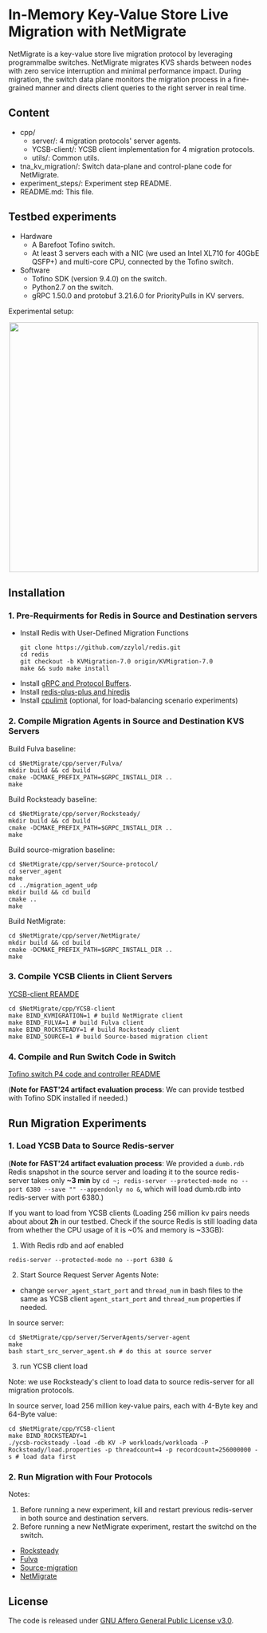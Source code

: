 # In-Memory Key-Value Store Live Migration with NetMigrate

NetMigrate is a key-value store live migration protocol by leveraging programmalbe switches. NetMigrate migrates KVS shards between nodes with zero service interruption and minimal performance impact. During migration, the switch data plane monitors the migration process in a fine-grained manner and directs client queries to the right server in real time.

## Content
* cpp/
    * server/: 4 migration protocols' server agents.
    * YCSB-client/: YCSB client implementation for 4 migration protocols.
    * utils/: Common utils.
* tna_kv_migration/: Switch data-plane and control-plane code for NetMigrate. 
* experiment_steps/: Experiment step README.
* README.md: This file.

## Testbed experiments
* Hardware 
   * A Barefoot Tofino switch.
   * At least 3 servers each with a NIC (we used an Intel XL710 for 40GbE QSFP+) and multi-core CPU, connected by the Tofino switch.
* Software
   * Tofino SDK (version 9.4.0) on the switch.
   * Python2.7 on the switch.
   * gRPC 1.50.0 and protobuf 3.21.6.0 for PriorityPulls in KV servers.

Experimental setup:

<p align="center">
  <img src=".experiment_steps/figures/system_overview.png" width="500">
</p>

## Installation
### 1. Pre-Requirments for Redis in Source and Destination servers

* Install Redis with User-Defined Migration Functions 
    ```
    git clone https://github.com/zzylol/redis.git
    cd redis
    git checkout -b KVMigration-7.0 origin/KVMigration-7.0
    make && sudo make install 
    ```
* Install [gRPC and Protocol Buffers](https://grpc.io/docs/languages/cpp/quickstart/).
* Install [redis-plus-plus and hiredis](https://github.com/sewenew/redis-plus-plus?tab=readme-ov-file#installation)
* Install [cpulimit](https://github.com/opsengine/cpulimit?tab=readme-ov-file#install-instructions) (optional, for load-balancing scenario experiments)

### 2. Compile Migration Agents in Source and Destination KVS Servers
Build Fulva baseline:
```
cd $NetMigrate/cpp/server/Fulva/
mkdir build && cd build
cmake -DCMAKE_PREFIX_PATH=$GRPC_INSTALL_DIR ..
make 
```

Build Rocksteady baseline:
```
cd $NetMigrate/cpp/server/Rocksteady/
mkdir build && cd build
cmake -DCMAKE_PREFIX_PATH=$GRPC_INSTALL_DIR ..
make 
```

Build source-migration baseline:
```
cd $NetMigrate/cpp/server/Source-protocol/
cd server_agent
make
cd ../migration_agent_udp
mkdir build && cd build
cmake ..
make
```

Build NetMigrate: 
```
cd $NetMigrate/cpp/server/NetMigrate/
mkdir build && cd build
cmake -DCMAKE_PREFIX_PATH=$GRPC_INSTALL_DIR ..
make 
```

### 3. Compile YCSB Clients in Client Servers
[YCSB-client REAMDE](cpp/YCSB-client/README.md)
```
cd $NetMigrate/cpp/YCSB-client
make BIND_KVMIGRATION=1 # build NetMigrate client
make BIND_FULVA=1 # build Fulva client
make BIND_ROCKSTEADY=1 # build Rocksteady client
make BIND_SOURCE=1 # build Source-based migration client
```

### 4. Compile and Run Switch Code in Switch
[Tofino switch P4 code and controller README](tna_kv_migration/README.md)

(**Note for FAST'24 artifact evaluation process**: We can provide testbed with Tofino SDK installed if needed.)

## Run Migration Experiments  

### 1. Load YCSB Data to Source Redis-server
(**Note for FAST'24 artifact evaluation process**: We provided a ```dumb.rdb``` Redis snapshot in the source server and loading it to the source redis-server takes only **~3 min** by 
```cd ~; redis-server --protected-mode no --port 6380 --save "" --appendonly no &```, which will load dumb.rdb into redis-server with port 6380.)


If you want to load from YCSB clients (Loading 256 million kv pairs needs about about **2h** in our testbed. Check if the source Redis is still loading data from whether the CPU usage of it is ~0% and memory is ~33GB):

1. With Redis rdb and aof enabled 
```
redis-server --protected-mode no --port 6380 &
```

2. Start Source Request Server Agents
Note: 
* change ```server_agent_start_port``` and ```thread_num``` in bash files to the same as YCSB client ```agent_start_port``` and ```thread_num``` properties if needed.

In source server:
```
cd $NetMigrate/cpp/server/ServerAgents/server-agent
make 
bash start_src_server_agent.sh # do this at source server
```

3. run YCSB client load
   
Note: we use Rocksteady's client to load data to source redis-server for all migration protocols.

In source server, load 256 million key-value pairs, each with 4-Byte key and 64-Byte value:
```
cd $NetMigrate/cpp/YCSB-client 
make BIND_ROCKSTEADY=1
./ycsb-rocksteady -load -db KV -P workloads/workloada -P Rocksteady/load.properties -p threadcount=4 -p recordcount=256000000 -s # load data first
```



### 2. Run Migration with Four Protocols
Notes: 
1. Before running a new experiment, kill and restart previous redis-server in both source and destination servers.
2. Before running a new NetMigrate experiment, restart the switchd on the switch.
* [Rocksteady](experiment_steps/Rocksteady.md)
* [Fulva](experiment_steps/Fulva.md)
* [Source-migration](experiment_steps/Source.md)
* [NetMigrate](experiment_steps/NetMigrate.md)

## License
The code is released under [GNU Affero General Public License v3.0](LICENSE).
